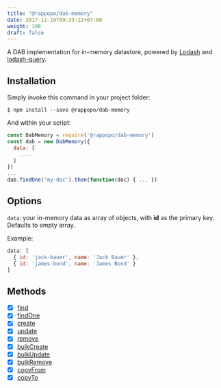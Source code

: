 ```yaml
---
title: "@rappopo/dab-memory"
date: 2017-12-19T09:33:22+07:00
weight: 100
draft: false
---
```


A DAB implementation for in-memory datastore, powered by [Lodash](https://lodash.com/) and [lodash-query](https://github.com/kenansulayman/lodash-query).

## Installation

Simply invoke this command in your project folder:

```
$ npm install --save @rappopo/dab-memory
```

And within your script:

```javascript
const DabMemory = require('@rappopo/dab-memory')
const dab = new DabMemory({
  data: [
    ....
  ]
})
...
dab.findOne('my-doc').then(function(doc) { ... })
```

## Options

`data`: your in-memory data as array of objects, with **id** as the primary key. Defaults to empty array. 

Example:

```javascript
data: [
  { id: 'jack-bauer', name: 'Jack Bauer' },
  { id: 'james-bond', name: 'James Bond' }
]
```

## Methods

* [x] [find](/dab/method/find/)
* [x] [findOne](/dab/method/find-one/)
* [x] [create](/dab/method/create/)
* [x] [update](/dab/method/update/)
* [x] [remove](/dab/method/remove/)
* [x] [bulkCreate](/dab/method/bulk-create/)
* [x] [bulkUpdate](/dab/method/bulk-update/)
* [x] [bulkRemove](/dab/method/bulk-remove/)
* [x] [copyFrom](/dab/method/copy-from/)
* [x] [copyTo](/dab/method/copy-to/)
